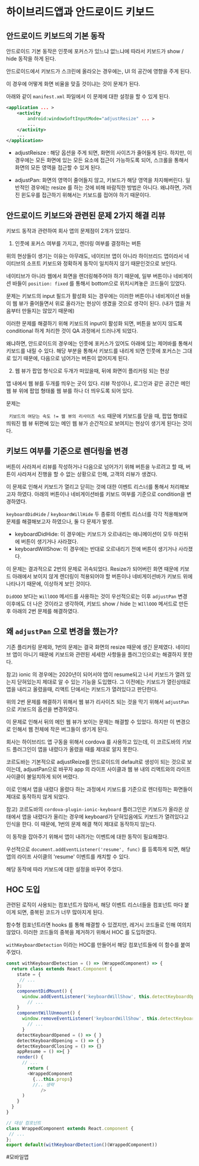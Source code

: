 # 하이브리드앱과 안드로이드 키보드
## 안드로이드 키보드의 기본 동작

안드로이드 기본 동작은 인풋에 포커스가 있느냐 없느냐에 따라서 키보드가 show / hide 동작을 하게 된다.

안드로이드에서 키보드가 스크린에 올라오는 경우에는, UI 의 공간에 영향을 주게 된다.

이 경우에 어떻게 화면 비율을 맞출 것이냐는 것이 문제가 된다.

아래와 같이 `manifest.xml` 파일에서 이 문제에 대한 설정을 할 수 있게 된다.


```xml
<application ... >
    <activity
        android:windowSoftInputMode="adjustResize" ... >
        ...
    </activity>
    ...
</application>

```


- adjustReisze :
  해당 옵션을 주게 되면, 화면의 사이즈가 줄어들게 된다. 하지만, 이 경우에는 모든 화면에 있는 모든 요소에 접근이 가능하도록 되어, 스크롤을 통해서 화면의 모든 영역을 접근할 수 있게 된다.

- adjustPan: 화면의 영역이 줄어들지 않고, 키보드가 해당 영역을 차지해버린다.  일반적인 경우에는 resize 를 하는 것에 비해 바람직한 방법은 아니다. 왜냐하면, 가려진 윈도우를 접근하기 위해서는 키보드를 접어야 하기 때문이다.


## 안드로이드 키보드와 관련된 문제 2가지 해결 리뷰

키보드 동작과 관련하여 회사 앱의 문제점이 2개가 있었다.

1. 인풋에 포커스 여부를 가지고, 렌더링 여부를 결정하는 버튼

위의 현상들이 생기는 이유는 아무래도, 네이티브 앱이 아니라 하이브리드 앱이라서 네이티브의 소프트 키보드와 정확하게 동작이 일치하지 않기 때문인것으로 보인다.

네이티브가 아니라 웹에서 화면을 렌더링해주어야 하기 때문에, 일부 버튼이나 네비게이션 바들이 `position: fixed` 를 통해서 bottom으로 위치시켜놓은 코드들이 있었다.

문제는 키보드의 input 필드가 활성화 되는 경우에는 이러한 버튼이나 네비게이션 바들이 웹 뷰가 줄어들면서 위로 올라가는 현상이 생겼을 것으로 생각이 된다. (내가 앱을 처음부터 만들지는 않았기 때문에)

이러한 문제를 해결하기 위해 키보드의 input이 활성화 되면, 버튼을 보이지 않도록 conditional 하게 처리한 것이 QA 과정에서 드러나게 되었다.

왜냐하면, 안드로이드의 경우에는 인풋에 포커스가 있어도 아래에 있는 제어바를 통해서 키보드를 내릴 수 있다. 해당 부분을 통해서 키보드를 내리게 되면 인풋에 포커스는 그대로 있기 때문에, 다음으로 넘어가는 버튼이 없어지게 된다.

2. 웹 뷰가 팝업 형식으로 두개가 떠있을때, 뒤에 화면이 플리커링 되는 현상


앱 내에서 웹 뷰를 두개를 띄우는  곳이 있다. 리뷰 작성이나,  로그인과 같은 공간은 메인 웹 뷰 위에 팝업 형태롤 웹 뷰를 하나 더 띄우도록 되어 있다.

문제는

` 키보드의 여닫는 속도 != 웹 뷰의 리사이즈 속도`  때문에 키보드를 닫을 때, 팝업 형태로 띄워진 웹 뷰 뒤편에 있는 메인 웹 뷰가 순간적으로 보여지는 현상이 생기게 된다는 것이다.

## 키보드 여부를 기준으로 렌더링을 변경
버튼이 사라져서 리뷰를 작성하거나 다음으로 넘어가기 위해 버튼을 누르려고 할 때, 버튼이 사라져서 진행을 할 수 없는 상황으로 인해, 고객의 리뷰가 생겼다.

이 문제로 인해서 키보드가 열리고 닫히는 것에 대한 이벤트 리스너를 통해서 처리해보고자 하였다.  아래의 버튼이나 네비게이션바를 키보드 여부를 기준으로 condition을 변경하였다.

`keyboardDidHide` / `keyboardWillHide` 두 종류의 이벤트 리스너를 각각 적용해보며 문제를 해결해보고자 하였으나, 둘 다 문제가 발생.

- keyboardDidHide: 이 경우에는 키보드가 오르내리는 애니메이션이 모두 마친뒤에  버튼이 생기거나 사라졌다.
- keyboardWillShow: 이 경우에는 반대로 오르내리기 전에 버튼이 생기거나 사라졌다.

이 문제는 결과적으로 2번의 문제로 귀속되었다.  Resize가 되어버린 화면 때문에 키보드 아래에서 보이지 않게 렌더링이 적용되어야 할 버튼이나 네비게이션바가 키보드 위에 나타나기 때문에, 이상하게 보인 것이다.

`DidOOO` 보다는 `WillOOO` 메서드를 사용하는 것이 우선적으로는 이후 `adjustPan` 변경 이후에도 더 나은 것이라고 생각하여, 키보드 show / hide 는 `WIllOOO` 메서드로 만든 후 아래의 2번 문제를 해결하였다.


## 왜 `adjustPan` 으로 변경을 했는가?

기존 플리커링 문제와, 1번의 문제는 결국 화면의 resize 때문에 생긴 문제였다.  네이티브 앱이 아니기 때문에 키보드와 관련된 세세한 사항들을 플러그인으로는 해결하지 못한다.

참고)  ionic 의 경우에는 2020년이 되어서야 앱이 resume되고 나서 키보드가 열려 있는지 닫혀있는지 제대로 알 수 있는 기능을 도입했다. 그 이전에는 키보드가 열린상태로 앱을 내리고 올렸을때, 리액트 단에서는 키보드가 열려있다고 판단한다.


위의 2번 문제를 해결하기 위해서 웹 뷰가 리사이즈 되는 것을 막기 위해서 `adjustPan`으로 키보드의 옵션을 변경하였다.

이 문제로 인해서 뒤의 메인 웹 뷰가 보이는 문제는 해결할 수 있었다. 하지만 이 변경으로 인해서 웹 전체에 작은 버그들이 생기게 된다.

회사는 하이브리드 앱 구동을 위해서 cordova 를 사용하고 있는데, 이 코르도바의 키보드 플러그인이 앱을 내렸다가 올렸을 때를 제대로 알지 못한다.

코르도바는 기본적으로 adjustReize를 안드로이드의  default로 생성이 되는 것으로 보이는데, adjustPan으로 바꾸자 app 의 라이프 사이클과 웹 뷰 내의 리액트와의 라이프 사이클이 불일치하게 되어 버렸다.

이로 인해서 앱을 내렸다 올렸다 하는 과정에서 키보드를 기준으로 렌더링하는 화면들이 제대로 동작하지 않게 되었다.

참고) 코르도바의 `cordova-plugin-ionic-keyboard` 플러그인은 키보드가 올라온 상태에서 앱을 내렸다가 올리는 경우에 keyboard가 닫혀있음에도 키보드가 열려있다고 인식을 한다. 이 때문에, 1번의 문제 해결 책이 제대로 동작하지 않는다.

이 동작을 잡아주기 위해서 앱이 내려가는 이벤트에 대한 동작이 필요해졌다.

우선적으로  `document.addEventListener('resume', func)` 를 등록하게 되면, 해당 앱의 라이프 사이클의 'resume' 이벤트를 캐치할 수 있다.

해당 동작에 따라 키보드에 대한 설정을 바꾸어 주었다.


## HOC 도입
관련된 로직이 사용되는 컴포넌트가 많아서, 해당 이벤트 리스너들을 컴포넌트 마다 붙이게 되면, 중복된 코드가 너무 많아지게 된다.

함수형 컴포넌트라면 hooks 를 통해 해결할 수 있겠지만, 레거시 코드들로 인해 여의치 않았다.  이러한 코드들의 중복을 제거하기 위해서 HOC 를 도입하였다.

`withKeyboardDetection` 이라는 HOC를 만들어서 해당 컴포넌트들에 이 함수를 붙여주었다.

```js
const withKeyboardDetection = () => (WrappedComponent) => {
  return class extends React.Component {
    state = {
     // ...
    };
    componentDidMount() {
      window.addEventListener('keyboardWillShow', this.detectKeyboardOpening);
    	// ...
    }
    componentWillUnmount() {
      window.removeEventListener('keyboardWillShow', this.detectKeyboardOpening);
		// ...     
	  }
    detectKeyboardOpened = () => { }
    detectKeyboardOpening = () => { }
    detectKeyboardClosing = () => {}
    appResume = () =>{ }
    render() {
      // ...
		return (
        <WrappedComponent
          {...this.props}
          //.. 생략
			 />
      )
    }
  }
}

// 대상 컴포넌트 
class WrappedComponent extends React.component {
 // ...
};
export default(withKeyboardDetection()(WrappedComponent))
```









#모바일앱


















